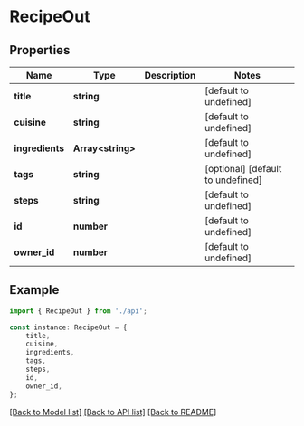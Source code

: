 # RecipeOut


## Properties

Name | Type | Description | Notes
------------ | ------------- | ------------- | -------------
**title** | **string** |  | [default to undefined]
**cuisine** | **string** |  | [default to undefined]
**ingredients** | **Array&lt;string&gt;** |  | [default to undefined]
**tags** | **string** |  | [optional] [default to undefined]
**steps** | **string** |  | [default to undefined]
**id** | **number** |  | [default to undefined]
**owner_id** | **number** |  | [default to undefined]

## Example

```typescript
import { RecipeOut } from './api';

const instance: RecipeOut = {
    title,
    cuisine,
    ingredients,
    tags,
    steps,
    id,
    owner_id,
};
```

[[Back to Model list]](../README.md#documentation-for-models) [[Back to API list]](../README.md#documentation-for-api-endpoints) [[Back to README]](../README.md)
